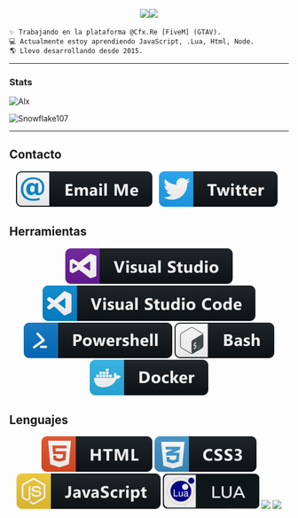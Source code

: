 <p align="center">
  <img src="[https://readme-typing-svg.herokuapp.com/?size=27&center=true&vCenter=true&width=700&lines=Buenas!+Birnvenido a mi perfil+Alx](https://git.io/typing-svg"><img src="https://readme-typing-svg.herokuapp.com?font=Fira+Code&pause=1000&color=F75F0C&width=435&lines=Bienvenido+a+mi+perfil" />
</p>


  ```diff
  ✨ Trabajando en la plataforma @Cfx.Re [FiveM] (GTAV).
  💻 Actualmente estoy aprendiendo JavaScript, .Lua, Html, Node.
  🌎 Llevo desarrollando desde 2015.
  ```

<hr>

### Stats

![Alx](https://github-readme-stats.vercel.app/api?username=AlexrxWindy&show_icons=true&bg_color=00000000)

![Snowflake107](https://github-readme-stats.vercel.app/api/top-langs?username=AlexrxWindy&show_icons=true&theme=tokyonight&layout=compact)
    
<hr>

## Contacto
<p align='center'>
<a href="mailto:alexrxcontacto@gmail.com"><img src="https://github.com/MikeCodesDotNET/ColoredBadges/blob/master/svg/social/email_me.svg"></a>&nbsp;&nbsp;
<a href="https://twitter.com/Aleexxrx"><img src="https://github.com/MikeCodesDotNET/ColoredBadges/blob/master/svg/social/twitter.svg"></a>&nbsp;&nbsp;   
</p>

## Herramientas

   <p align="center">
      <img src="https://github.com/MikeCodesDotNET/ColoredBadges/blob/master/svg/dev/tools/visualstudio.svg" />
      <img src="https://github.com/MikeCodesDotNET/ColoredBadges/blob/master/svg/dev/tools/visualstudio_code.svg" />
      <img src="https://github.com/MikeCodesDotNET/ColoredBadges/blob/master/svg/dev/tools/powershell.svg" />
      <img src="https://github.com/MikeCodesDotNET/ColoredBadges/blob/master/svg/dev/tools/bash.svg" />
       <img src="https://github.com/MikeCodesDotNET/ColoredBadges/blob/master/svg/dev/tools/docker.svg" />
   </p>

   ## Lenguajes

   <p align="center">
      <img src="https://github.com/MikeCodesDotNET/ColoredBadges/blob/master/svg/dev/languages/html.svg" />
      <img src="https://github.com/MikeCodesDotNET/ColoredBadges/blob/master/svg/dev/languages/css3.svg" />
      <img src="https://github.com/MikeCodesDotNET/ColoredBadges/blob/master/svg/dev/languages/js.svg" />
      <img src="https://github.com/NixCD/NixCD/blob/main/lua.svg" />
      <img src="https://github.com/NixCD/ColoredBadges/blob/master/svg/dev/languages/java.svg" />
      <img src="https://github.com/NixCD/ColoredBadges/blob/master/svg/dev/languages/csharp_dotnet.svg" />
   </p>  

